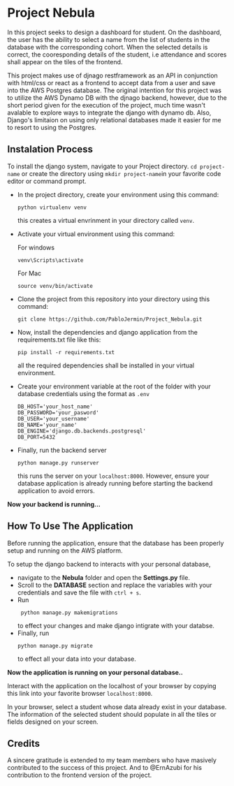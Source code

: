 # Project Nebula

In this project seeks to design a dashboard for student. On the dashboard, the user has the ability to select a name from the list of students in the database with the corresponding cohort. When the selected details is correct, the cooresponding details of the student, i.e attendance and scores shall appear on the tiles of the frontend.

This project makes use of djnago restframework as an API in conjunction with html/css or react as a frontend to accept data from a user and save into the AWS Postgres database. The original intention for this project was to utilize the AWS Dynamo DB with the djnago backend, however, due to the short period given for the execution of the project, much time wasn't avalable to explore ways to integrate the django with dynamo db. Also, Django's limitaion on using only relational databases made it easier for me to resort to using the Postgres.

## Instalation Process

To install the django system, navigate to your Project directory. `cd project-name` or create the directory using `mkdir project-name`in your favorite code editor or command prompt.

* In the project directory, create your environment using this command:
    ```
    python virtualenv venv
    ```
    this creates a virtual envrinment in your directory called `venv`.
* Activate your virtual environment using this command:
    
    For windows
    ```
    venv\Scripts\activate
    ```

    For Mac
    ```
    source venv/bin/activate
    ```

* Clone the project from this repository into your directory using this command:
    ```
    git clone https://github.com/PabloJermin/Project_Nebula.git 
    ```
* Now, install the dependencies and django application from the requirements.txt file like this:
    ```
    pip install -r requirements.txt
    ```
    all the required dependencies shall be installed in your virtual environment.
* Create your environment variable at the root of the folder with your database credentials using the format as `.env`
    ```
    DB_HOST='your_host_name'
    DB_PASSWORD='your_pasword'
    DB_USER='your_username'
    DB_NAME='your_name'
    DB_ENGINE='django.db.backends.postgresql'
    DB_PORT=5432
    ```

* Finally, run the backend server
    ```
    python manage.py runserver
    ```
    this runs the server on your `localhost:8000`. However, ensure your database application is already running before starting the backend application to avoid errors.

**Now your backend is running...**

## How To Use The Application

Before running the application, ensure that the database has been properly setup and running on the AWS platform. 

To setup the django backend to interacts with your personal database,

* navigate to the **Nebula** folder and open the **Settings.py** file. 
* Scroll to the **DATABASE** section and replace the variables with your credentials and save the file with `ctrl + s`.
* Run 
    ```
     python manage.py makemigrations
    ``` 
    to effect your changes and make django intigrate with your databse.
* Finally, run 
    ```
    python manage.py migrate
    ```
    to effect all your data into your database.

**Now the application is running on your personal database..**

Interact with the application on the localhost of your browser by copying this link into your favorite browser `localhost:8000`.

In your browser, select a student whose data already exist in your database. The information of the selected student should populate in all the tiles or fields designed on your screen.


## Credits

A sincere gratitude is extended to my team members who have masively contributed to the success of this project. And to @ErnAzubi for his contribution to the frontend version of the project.
